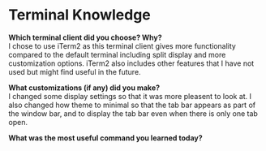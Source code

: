 # Terminal Knowledge

**Which terminal client did you choose? Why?**  
I chose to use iTerm2 as this terminal client gives more functionality compared to the default terminal including split display and more customization options. iTerm2 also includes other features that I have not used but might find useful in the future.

**What customizations (if any) did you make?**  
I changed some display settings so that it was more pleasent to look at. I also changed how theme to minimal so that the tab bar appears as part of the window bar, and to display the tab bar even when there is only one tab open.

**What was the most useful command you learned today?**  
